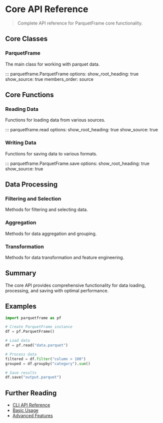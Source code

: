 # Core API Reference

> Complete API reference for ParquetFrame core functionality.

## Core Classes

### ParquetFrame

The main class for working with parquet data.

::: parquetframe.ParquetFrame
    options:
      show_root_heading: true
      show_source: true
      members_order: source

## Core Functions

### Reading Data

Functions for loading data from various sources.

::: parquetframe.read
    options:
      show_root_heading: true
      show_source: true

### Writing Data

Functions for saving data to various formats.

::: parquetframe.ParquetFrame.save
    options:
      show_root_heading: true
      show_source: true

## Data Processing

### Filtering and Selection

Methods for filtering and selecting data.

### Aggregation

Methods for data aggregation and grouping.

### Transformation

Methods for data transformation and feature engineering.

## Summary

The core API provides comprehensive functionality for data loading, processing, and saving with optimal performance.

## Examples

```python
import parquetframe as pf

# Create ParquetFrame instance
df = pf.ParquetFrame()

# Load data
df = pf.read("data.parquet")

# Process data
filtered = df.filter("column > 100")
grouped = df.groupby("category").sum()

# Save results
df.save("output.parquet")
```

## Further Reading

- [CLI API Reference](cli.md)
- [Basic Usage](../../usage.md)
- [Advanced Features](../../advanced.md)
